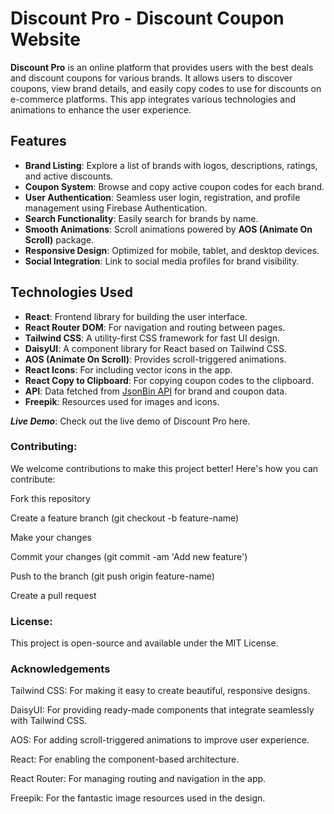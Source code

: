 # Discount Pro - Discount Coupon Website

**Discount Pro** is an online platform that provides users with the best deals and discount coupons for various brands. It allows users to discover coupons, view brand details, and easily copy codes to use for discounts on e-commerce platforms. This app integrates various technologies and animations to enhance the user experience.

## Features

- **Brand Listing**: Explore a list of brands with logos, descriptions, ratings, and active discounts.
- **Coupon System**: Browse and copy active coupon codes for each brand.
- **User Authentication**: Seamless user login, registration, and profile management using Firebase Authentication.
- **Search Functionality**: Easily search for brands by name.
- **Smooth Animations**: Scroll animations powered by **AOS (Animate On Scroll)** package.
- **Responsive Design**: Optimized for mobile, tablet, and desktop devices.
- **Social Integration**: Link to social media profiles for brand visibility.



## Technologies Used

- **React**: Frontend library for building the user interface.
- **React Router DOM**: For navigation and routing between pages.
- **Tailwind CSS**: A utility-first CSS framework for fast UI design.
- **DaisyUI**: A component library for React based on Tailwind CSS.
- **AOS (Animate On Scroll)**: Provides scroll-triggered animations.
- **React Icons**: For including vector icons in the app.
- **React Copy to Clipboard**: For copying coupon codes to the clipboard.
- **API**: Data fetched from [JsonBin API](https://api.jsonbin.io/v3/b/682011008960c979a59713b8) for brand and coupon data.
- **Freepik**: Resources used for images and icons.




***Live Demo***:
Check out the live demo of Discount Pro here.


### Contributing:
We welcome contributions to make this project better! Here's how you can contribute:

Fork this repository

Create a feature branch (git checkout -b feature-name)

Make your changes

Commit your changes (git commit -am 'Add new feature')

Push to the branch (git push origin feature-name)

Create a pull request



### License: 
This project is open-source and available under the MIT License.


### Acknowledgements
Tailwind CSS: For making it easy to create beautiful, responsive designs.

DaisyUI: For providing ready-made components that integrate seamlessly with Tailwind CSS.

AOS: For adding scroll-triggered animations to improve user experience.

React: For enabling the component-based architecture.

React Router: For managing routing and navigation in the app.

Freepik: For the fantastic image resources used in the design.